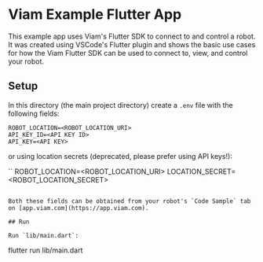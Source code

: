 # Viam Example Flutter App

This example app uses Viam's Flutter SDK to connect to and control a robot. It was created using VSCode's Flutter plugin and shows the basic use cases for how the Viam Flutter SDK can be used to connect to, view, and control your robot.

## Setup

In this directory (the main project directory) create a `.env` file with the following fields:

```
ROBOT_LOCATION=<ROBOT_LOCATION_URI>
API_KEY_ID=<API KEY ID>
API_KEY=<API KEY>
```

or using location secrets (deprecated, please prefer using API keys!):

``
ROBOT_LOCATION=<ROBOT_LOCATION_URI>
LOCATION_SECRET=<ROBOT_LOCATION_SECRET>
```

Both these fields can be obtained from your robot's `Code Sample` tab on [app.viam.com](https://app.viam.com).

## Run

Run `lib/main.dart`:

```
flutter run lib/main.dart
```
